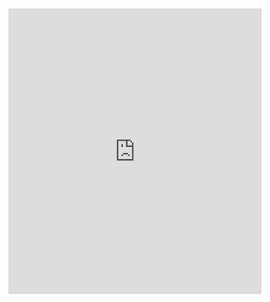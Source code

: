 <br>
<br>

<iframe src="https://docs.google.com/presentation/d/1foZyohoW1PraJhHIo2_b7s42yEO7FkWoHfG89Whuq3E/embed?start=true&loop=true&delayms=10000" frameborder="0" width="100%" height="569" allowfullscreen="true" mozallowfullscreen="true" webkitallowfullscreen="true"></iframe>